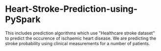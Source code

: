 # Heart-Stroke-Prediction-using-PySpark
This includes prediction algorithms which use "Healthcare stroke dataset" to predict the occurence of ischaemic heart disease. We are predicting the stroke probability using clinical measurements for a number of patients.
